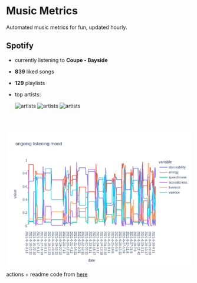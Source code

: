 # Music Metrics

Automated music metrics for fun, updated hourly.

## Spotify

- currently listening to **Coupe - Bayside**

- **839** liked songs
- **129** playlists

- top artists: 

    ![artists](https://i.scdn.co/image/ab6761610000f1782067d2f438bfef0550ec6e8a) ![artists](https://i.scdn.co/image/ab6761610000f17897916f0fbc7bb3150602bf5b) ![artists](https://i.scdn.co/image/8a188b7236f3c78416a3f75c9da52957ed3bcb9b)

<br></br>

<!-- ## Audio features for currently playing

![feature spread](figures/auto.png) -->

![ongoing features](figures/timeseries.png)

actions + readme code from [here](https://github.com/gargakshit/gargakshit)
